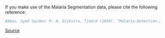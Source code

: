 If you make use of the Malaria Segmentation data, please cite the following reference:

```bibtex
Abbas, Syed Saiden; M. H. Dijkstra, Tjeerd (2019), “Malaria-Detection-2019”, Mendeley Data, V1, doi: 10.17632/5bf2kmwvfn.1
```

[Source](https://data.mendeley.com/datasets/5bf2kmwvfn/1)
